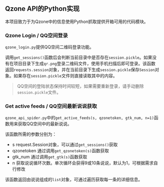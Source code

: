 ## Qzone API的Python实现

本项目致力于为Qzone中的信息使用Python抓取提供开箱可用的代码模块。

### Qzone Login / QQ空间登录

`qzone_login.py`提供QQ空间二维码登录功能。

调用`get_sessions()`函数后会判断当前目录中是否存在`session.pickle`。如果没有在项目目录下生成`qr.png`登录二维码文件，使用手机扫描后即可登录。该函数返回`requests.session`对象，并在当前目录下生成`session.pickle`保存`Session`对象。如果存在`session.pickle`文件则直接读取其中的内容。

> QQ空间的登陆状态保持时间较短，如果需要重新登录，请手动删除`session.pickle`文件。

### Get active feeds / QQ空间最新说说获取

`qzone_api_spider.py`中的`get_active_feeds(s, qzonetoken, gtk_num, n=1)`函数用来获取QQ空间中的最新说说。

该函数所需的参数分别为：
- s request.Session对象，可以通过`get_sessions()`获取
- qzonetoken 通过调用`get_qzonetoken(s)`函数获取
- gtk_num 通过调用`get_gtk(s)`函数获取
- n 获取说说循环次数。单次循环会获得9或10条说说，默认为1，可根据需求自行修改

该函数返回由说说组成的`list`对象，可通过遍历获取每一条的详细信息。

